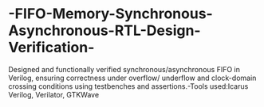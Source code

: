 # -FIFO-Memory-Synchronous-Asynchronous-RTL-Design-Verification-
Designed and functionally verified synchronous/asynchronous FIFO in Verilog, ensuring correctness under overflow/  underflow and clock-domain crossing conditions using testbenches and assertions.-Tools used:Icarus Verilog, Verilator, GTKWave
